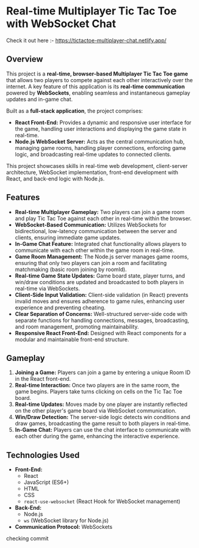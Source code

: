 # Real-time Multiplayer Tic Tac Toe with WebSocket Chat

Check it out here :- https://tictactoe-multiplayer-chat.netlify.app/

## Overview

This project is a **real-time, browser-based Multiplayer Tic Tac Toe game** that allows two players to compete against each other interactively over the internet.  A key feature of this application is its **real-time communication** powered by **WebSockets**, enabling seamless and instantaneous gameplay updates and in-game chat.

Built as a **full-stack application**, the project comprises:

*   **React Front-End:**  Provides a dynamic and responsive user interface for the game, handling user interactions and displaying the game state in real-time.
*   **Node.js WebSocket Server:**  Acts as the central communication hub, managing game rooms, handling player connections, enforcing game logic, and broadcasting real-time updates to connected clients.

This project showcases skills in real-time web development, client-server architecture, WebSocket implementation, front-end development with React, and back-end logic with Node.js.

## Features

*   **Real-time Multiplayer Gameplay:**  Two players can join a game room and play Tic Tac Toe against each other in real-time within the browser.
*   **WebSocket-Based Communication:**  Utilizes WebSockets for bidirectional, low-latency communication between the server and clients, ensuring immediate game updates.
*   **In-Game Chat Feature:**  Integrated chat functionality allows players to communicate with each other within the game room in real-time.
*   **Game Room Management:**  The Node.js server manages game rooms, ensuring that only two players can join a room and facilitating matchmaking (basic room joining by roomId).
*   **Real-time Game State Updates:**  Game board state, player turns, and win/draw conditions are updated and broadcasted to both players in real-time via WebSockets.
*   **Client-Side Input Validation:**  Client-side validation (in React) prevents invalid moves and ensures adherence to game rules, enhancing user experience and preventing cheating.
*   **Clear Separation of Concerns:**  Well-structured server-side code with separate functions for handling connections, messages, broadcasting, and room management, promoting maintainability.
*   **Responsive React Front-End:**  Designed with React components for a modular and maintainable front-end structure.

## Gameplay

1.  **Joining a Game:** Players can join a game by entering a unique Room ID in the React front-end.
2.  **Real-time Interaction:** Once two players are in the same room, the game begins. Players take turns clicking on cells on the Tic Tac Toe board.
3.  **Real-time Updates:** Moves made by one player are instantly reflected on the other player's game board via WebSocket communication.
4.  **Win/Draw Detection:** The server-side logic detects win conditions and draw games, broadcasting the game result to both players in real-time.
5.  **In-Game Chat:** Players can use the chat interface to communicate with each other during the game, enhancing the interactive experience.

## Technologies Used

*   **Front-End:**
    *   React
    *   JavaScript (ES6+)
    *   HTML
    *   CSS
    *   `react-use-websocket` (React Hook for WebSocket management)
*   **Back-End:**
    *   Node.js
    *   `ws` (WebSocket library for Node.js) 
*   **Communication Protocol:** WebSockets

checking commit

